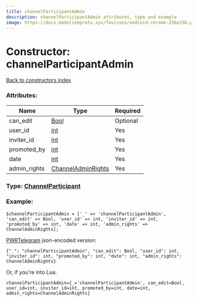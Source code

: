```yaml
---
title: channelParticipantAdmin
description: channelParticipantAdmin attributes, type and example
image: https://docs.madelineproto.xyz/favicons/android-chrome-256x256.png
---
```

# Constructor: channelParticipantAdmin  
[Back to constructors index](index.md)



### Attributes:

| Name     |    Type       | Required |
|----------|---------------|----------|
|can\_edit|[Bool](../types/Bool.md) | Optional|
|user\_id|[int](../types/int.md) | Yes|
|inviter\_id|[int](../types/int.md) | Yes|
|promoted\_by|[int](../types/int.md) | Yes|
|date|[int](../types/int.md) | Yes|
|admin\_rights|[ChannelAdminRights](../types/ChannelAdminRights.md) | Yes|



### Type: [ChannelParticipant](../types/ChannelParticipant.md)


### Example:

```
$channelParticipantAdmin = ['_' => 'channelParticipantAdmin', 'can_edit' => Bool, 'user_id' => int, 'inviter_id' => int, 'promoted_by' => int, 'date' => int, 'admin_rights' => ChannelAdminRights];
```  

[PWRTelegram](https://pwrtelegram.xyz) json-encoded version:

```
{"_": "channelParticipantAdmin", "can_edit": Bool, "user_id": int, "inviter_id": int, "promoted_by": int, "date": int, "admin_rights": ChannelAdminRights}
```


Or, if you're into Lua:  


```
channelParticipantAdmin={_='channelParticipantAdmin', can_edit=Bool, user_id=int, inviter_id=int, promoted_by=int, date=int, admin_rights=ChannelAdminRights}

```


